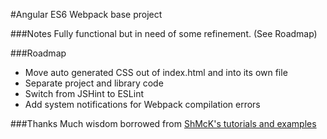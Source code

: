 #Angular ES6 Webpack base project


###Notes
Fully functional but in need of some refinement. (See Roadmap)

###Roadmap
- Move auto generated CSS out of index.html and into its own file
- Separate project and library code
- Switch from JSHint to ESLint
- Add system notifications for Webpack compilation errors

###Thanks
Much wisdom borrowed from [ShMcK's tutorials and examples](https://github.com/ShMcK/WebpackAngularDemos)
